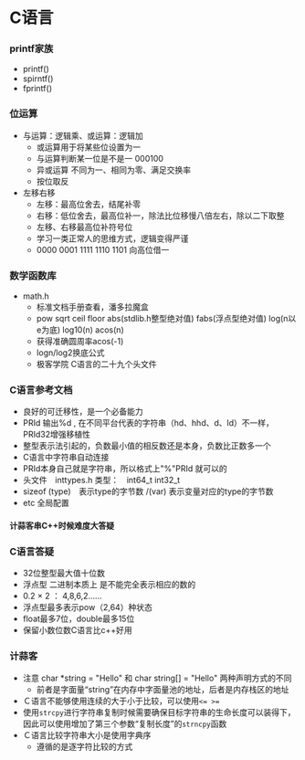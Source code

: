 # C语言

### printf家族

* printf()
* spirntf()
* fprintf()

### 位运算

* 与运算：逻辑乘、或运算：逻辑加
  * 或运算用于将某些位设置为一
  * 与运算判断某一位是不是一 000100
  * 异或运算 不同为一、相同为零、满足交换率
  * 按位取反
* 左移右移
  * 左移：最高位舍去，结尾补零
  * 右移：低位舍去，最高位补一，除法比位移慢八倍左右，除以二下取整
  * 左移、右移最高位补符号位
  * 学习一类正常人的思维方式，逻辑变得严谨
  * 0000 0001 1111 1110 1101 向高位借一

### 数学函数库

* math.h
  * 标准文档手册查看，潘多拉魔盒
  * pow sqrt ceil floor abs(stdlib.h整型绝对值) fabs(浮点型绝对值) log(n以e为底) log10(n) acos(n)
  * 获得准确圆周率acos(-1)
  * logn/log2换底公式
  *  极客学院 C语言的二十九个头文件

### C语言参考文档

* 良好的可迁移性，是一个必备能力
* PRId 输出%d , 在不同平台代表的字符串（hd、hhd、d、ld）不一样，PRId32增强移植性
* 整型表示法引起的，负数最小值的相反数还是本身，负数比正数多一个
* C语言中字符串自动连接
* PRId本身自己就是字符串，所以格式上"%"PRId 就可以的
* 头文件　inttypes.h   类型：　int64_t int32_t
* sizeof (type)　表示type的字节数 /(var) 表示变量对应的type的字节数
* etc 全局配置

#### 计蒜客串C++时候难度大答疑



### C语言答疑

* 32位整型最大值十位数
* 浮点型 二进制本质上 是不能完全表示相应的数的
* 0.2 × 2 ： 4,8,6,2……
* 浮点型最多表示pow（2,64）种状态
* float最多7位，double最多15位
* 保留小数位数C语言比c++好用

### 计蒜客

* 注意 char *string = "Hello" 和 char string[] = "Hello" 两种声明方式的不同
  * 前者是字面量“string”在内存中字面量池的地址，后者是内存栈区的地址
* Ｃ语言不能够使用连续的大于小于比较，可以使用`<= >=`
* 使用`strcpy`进行字符串复制时候需要确保目标字符串的生命长度可以装得下，因此可以使用增加了第三个参数“复制长度”的`strncpy`函数
* Ｃ语言比较字符串大小是使用字典序
  * 遵循的是逐字符比较的方式

